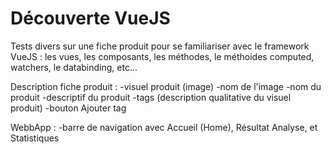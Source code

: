 # Découverte VueJS

Tests divers sur une fiche produit pour se familiariser avec le framework VueJS : les vues, les composants, les méthodes, le méthoides computed, watchers, le databinding, etc... 

Description fiche produit : 
  -visuel produit (image)
  -nom de l'image 
  -nom du produit
  -descriptif du produit
  -tags (description qualitative du visuel produit)
  -bouton Ajouter tag
  
WebbApp : 
  -barre de navigation avec Accueil (Home), Résultat Analyse, et Statistiques
  
